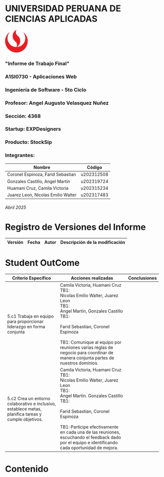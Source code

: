 # UNIVERSIDAD PERUANA DE CIENCIAS APLICADAS

![logo_upc](img/README/upc_logo.png)

### "Informe de Trabajo Final"
### A1SI0730 - Aplicaciones Web
### Ingeniería de Software - 5to Ciclo
### Profesor: Angel Augusto Velasquez Nuñez
### Sección: 4368
### Startup: EXPDesigners
### Producto: StockSip
### Integrantes:

| Nombre                             | Código     |
|------------------------------------|------------|
| Coronel Espinoza, Farid Sebastian  | u202312508 |
| Gonzales Castillo, Angel Martin    | u202319724 |
| Huamani Cruz, Camila Victoria      | u202315234 |
| Juarez Leon, Nicolas Emilio Walter | u202317483 |

###### Abril 2025

# Registro de Versiones del Informe

| Versión | Fecha   | Autor                        | Descripción de la modificación                                            |
|---------|---------|------------------------------|---------------------------------------------------------------------------|

# Student OutCome
 
| Criterio Específico                                                                                  | Acciones realizadas                                                                                                                                                                                                                                                                                                                      | Conclusiones |
|------------------------------------------------------------------------------------------------------|------------------------------------------------------------------------------------------------------------------------------------------------------------------------------------------------------------------------------------------------------------------------------------------------------------------------------------------|--------------|
| 5.c1 Trabaja en equipo para proporcionar liderazgo en forma conjunta                                 | Camila Victoria, Huamani Cruz<br>TB1:  <br>Nicolas Emilio Walter, Juarez Leon<br>TB1: <br>Angel Martin, Gonzales Castillo<br>TB1:  <br><br/> Farid Sebastian, Coronel Espinoza<br><br/> TB1: Comunique al equipo por reuniones varias reglas de negocio para coordinar de manera conjunta partes de nuestros dominios.                   |              |
| 5.c2 Crea un entorno colaborativo e inclusivo, establece metas, planifica tareas y cumple objetivos. | Camila Victoria, Huamani Cruz<br>TB1:  <br>Nicolas Emilio Walter, Juarez Leon<br>TB1: <br>Angel Martin. Gonzales Castillo<br>TB1:  <br><br/> Farid Sebastian, Coronel Espinoza<br><br/> TB1: Participe efectivamente en cada una de las reuniones, escuchando el feedback dado por el equipo e identificando cada oportunidad de mejora. |              |

# Contenido
